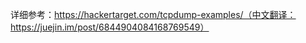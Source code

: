 



详细参考：https://hackertarget.com/tcpdump-examples/（中文翻译：https://juejin.im/post/6844904084168769549）


